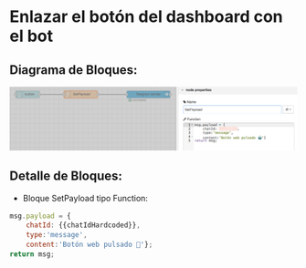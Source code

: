 # Enlazar el botón del dashboard con el bot

## Diagrama de Bloques:
![../FlowsEvol/Node-RED9.png](../FlowsEvol/Node-RED9.png)

## Detalle de Bloques:

- Bloque SetPayload tipo Function:

```js
msg.payload = {
    chatId: {{chatIdHardcoded}},
    type:'message',
    content:'Botón web pulsado 🤖'};
return msg;
```

